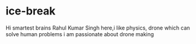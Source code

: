 # ice-break
Hi smartest brains
Rahul Kumar Singh here,i like physics, drone which can solve human problems
i am passionate about drone making
